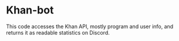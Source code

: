 # Khan-bot
This code accesses the Khan API, mostly program and user info, and returns it as readable statistics on Discord.
